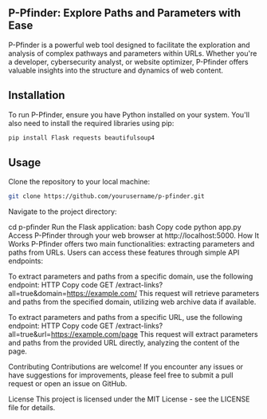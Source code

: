 ## P-Pfinder: Explore Paths and Parameters with Ease
P-Pfinder is a powerful web tool designed to facilitate the exploration and analysis of complex pathways and parameters within URLs. Whether you're a developer, cybersecurity analyst, or website optimizer, P-Pfinder offers valuable insights into the structure and dynamics of web content.

## Installation
To run P-Pfinder, ensure you have Python installed on your system. You'll also need to install the required libraries using pip:

```bash
pip install Flask requests beautifulsoup4
```
## Usage
Clone the repository to your local machine:
```bash
git clone https://github.com/yourusername/p-pfinder.git
```
Navigate to the project directory:

cd p-pfinder
Run the Flask application:
bash
Copy code
python app.py
Access P-Pfinder through your web browser at http://localhost:5000.
How It Works
P-Pfinder offers two main functionalities: extracting parameters and paths from URLs. Users can access these features through simple API endpoints:

To extract parameters and paths from a specific domain, use the following endpoint:
HTTP
Copy code
GET /extract-links?all=true&domain=https://example.com/
This request will retrieve parameters and paths from the specified domain, utilizing web archive data if available.

To extract parameters and paths from a specific URL, use the following endpoint:
HTTP
Copy code
GET /extract-links?all=true&url=https://example.com/page
This request will extract parameters and paths from the provided URL directly, analyzing the content of the page.

Contributing
Contributions are welcome! If you encounter any issues or have suggestions for improvements, please feel free to submit a pull request or open an issue on GitHub.

License
This project is licensed under the MIT License - see the LICENSE file for details.
